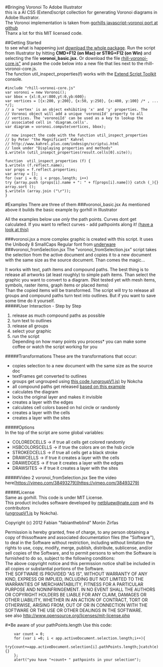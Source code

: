 #Bringing Voronoi To Adobe Illustrator  
this is a AI CS5 (Extend)script collection for generating Voronoi diagrams in Adobe Illustrator.  
The Voronoi implementation is taken from [gorhills javascript-voronoi port at github](https://github.com/gorhill/Javascript-Voronoi)   
Thanx a lot for this MIT licensed code.  
  
##Getting Started    
to see what is happening just [download the whole package](https://github.com/fabiantheblind/Illustrator-Javascript-Voronoi/zipball/master). Run the script from Illustrator by hitting **CMD+F12 (on Mac) or STRG+F12 (on Win)** and selecting the file **voronoi_basic.jsx.** Or download the file [rhill-voronoi-core.js"](https://raw.github.com/gorhill/Javascript-Voronoi/master/rhill-voronoi-core.js) and paste the code below into a new file that lies next to the rhill-voronoi-core.js.  
The function util_inspect_properties(f) works with the [Extend Script Toolkit](http://www.adobe.com/devnet/scripting.html) console.

	#include "rhill-voronoi-core.js"
	var voronoi = new Voronoi();  
	var bbox = {xl:0,xr:800,yt:0,yb:600};  
	var vertices = [{x:200, y:200}, {x:50, y:250}, {x:400, y:100} /* , ... */];  
	// a 'vertex' is an object exhibiting 'x' and 'y' properties. The  
	// Voronoi object will add a unique 'voronoiId' property to all  
	// vertices. The 'voronoiId' can be used as a key to lookup the  
	// associated cell in 'diagram.cells'.  
	var diagram = voronoi.compute(vertices, bbox);
	    
	// now inspect the code with the function util_inspect_properties
	// by Peter "the Magnificant" Kahrel  
	// http://www.kahrel.plus.com/indesign/scriptui.html   
	// look under "Displaying properties and methods"  
	$.writeln (util_insepct_properties(result.cells[0].site));
	  
	function  util_inspect_properties (f) {  
	$.writeln (f.reflect.name);
	var props = f.reflect.properties;
	var array = [];
	for (var i = 0; i < props.length; i++)
	try {array.push (props[i].name + ": " + f[props[i].name])} catch (_){}
	array.sort ();  
	$.writeln (array.join ("\r"));
	}
  
#Examples
There are three of them
###voronoi_basic.jsx
As mentioned above it builds the basic example by gorhill in Illustrator    
  
  
    
All the examples below use *only* the path points. Curves dont get calculated. If you want to reflect curves - add pathpoints along it! [(have a look at this)](http://preview.tinyurl.com/78yg4ht)
	
###voronoi.jsx
a more complex graphic is created with this script. It uses the Unibody 8 SmallCaps Regular font from [underware](http://www.underware.nl/)   
###voronoi_fromSelection.jsx
The "voronoi_fromSelection.jsx" script takes the selection from the active document and copies it to a new document with the same size as the source document. Than comes the magic…  
  
It works with text, path items and compound paths.
The best thing is to release all artworks (at least roughly) to simple path items. Than select the graphic you want to convert to a diagram. 
(Not tested yet with mesh items, symbols, raster items, graph items or placed items)  
Than the copied items will be transformed. The script will try to release all groups and compound paths turn text into outlines. But if you want to save some time do it yourself.    
#####User Interaction - Step by Step   
1. release as much compound paths as possible  
2. turn text to outlines    
3. release all groups   
4. select your graphic  
5. run the script  
Depending on how many points you process* you can make some coffee or watch the script working for you    
  
#####Transformations
These are the transformations that occur:
      
- copies selection to a new document with the same size as the source doc
- textFrames get converted to outlines  
- groups get ungrouped using [this code (ungroupV1.js)](http://forums.adobe.com/thread/456042) by Nokcha  
- all compound paths get released [based on this example](http://forums.adobe.com/message/2140054)   
- calculates the diagram  
- locks the original layer and makes it invisible  
- creates a layer with the edges  
- calculates cell colors based on hsl circle or randomly   
- creates a layer with the cells
- creates a layer with the sites  
  
#####Options  
In the top of the script are some global variables:  
    
- COLOREDCELLS -> if true all cells get colored randomly  
- HSBCOLORSCELLS -> if true the colors are on the hsb circle  
- STROKEDCELLS -> if true all cells get a black stroke  
- DRAWCELLS -> if true it creates a layer with the cells  
- DRAWEDGES -> if true it creates a layer with the edges   
- DRAWSITES -> if true it creates a layer with the sites  
  
#####Video 2 voronoi_fromSelection.jsx
See the video here[https://vimeo.com/38493279](https://vimeo.com/38493279)  
  
#####License  
Same as gorhill. This code is under MIT License.  
This product includes software developed by netbluew@nate.com and its contributors  
([ungroupV1.js](http://forums.adobe.com/thread/456042) by Nokcha).  
  
Copyright (c)  2012 Fabian "fabiantheblind" Morón Zirfas  
    
Permission is hereby granted, free of charge, to any person obtaining a copy of thissoftware and associated documentation files (the "Software"), to deal in the Software without restriction, including without limitation the rights to use, copy, modify, merge, publish, distribute, sublicense, and/or sell copies of the Software, and to permit persons to whom the Software is furnished to do so, subject to the following conditions:  
The above copyright notice and this permission notice shall be included in all copies or substantial portions of the Software.  
THE SOFTWARE IS PROVIDED "AS IS", WITHOUT WARRANTY OF ANY KIND, EXPRESS OR IMPLIED, INCLUDING BUT NOT LIMITED TO THE WARRANTIES OF MERCHANTABILITY, FITNESS FOR A PARTICULAR PURPOSE AND NONINFRINGEMENT. IN NO EVENT SHALL THE AUTHORS OR COPYRIGHT HOLDERS BE LIABLE FOR ANY CLAIM, DAMAGES OR OTHER LIABILITY, WHETHER IN AN ACTION OF CONTRACT, TORT OR OTHERWISE, ARISING FROM, OUT OF OR IN CONNECTION WITH THE SOFTWARE OR THE USE OR OTHER DEALINGS IN THE SOFTWARE.  
see also http://www.opensource.org/licenses/mit-license.php

#*Be aware of your pathPoints.length
Use this code:  

	    var count = 0;      	for (var i =0; i < app.activeDocument.selection.length;i++){      	try{count+=app.activeDocument.selection[i].pathPoints.length;}catch(e){}    	};	    alert("you have "+count+ " pathpoints in your selection");  
  